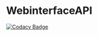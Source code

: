 # WebinterfaceAPI
[![Codacy Badge](https://api.codacy.com/project/badge/Grade/cb9eb81ad3a245818114d493118a7c68)](https://app.codacy.com/manual/mr.letsplay2003/WebinterfaceAPI?utm_source=github.com&utm_medium=referral&utm_content=MrLetsplay2003/WebinterfaceAPI&utm_campaign=Badge_Grade_Dashboard)